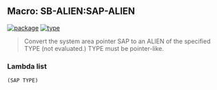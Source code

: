 ## Macro: SB-ALIEN:SAP-ALIEN
[![package](https://img.shields.io/badge/Package-SB--ALIEN-5f9ea0.svg?style=social&colorA=999999)](../) [![type](https://img.shields.io/badge/Type-Macro-5f9ea0.svg?style=social&colorA=999999)](../#macro) 

> Convert the system area pointer SAP to an ALIEN of the specified TYPE (not
> evaluated.) TYPE must be pointer-like.

### Lambda list
```
(SAP TYPE)
```
